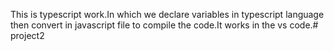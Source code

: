 This is typescript work.In which we declare variables in typescript language then convert in javascript file to compile the code.It works
in the vs code.# project2
